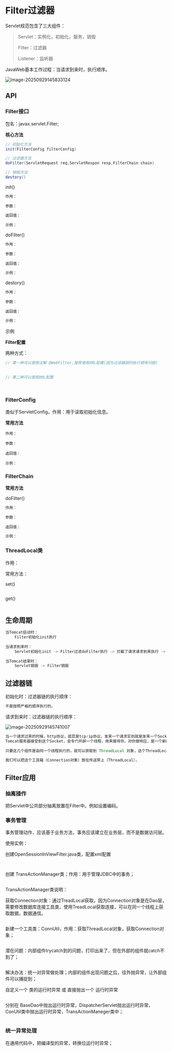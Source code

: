 # Filter过滤器

Servlet规范包含了三大组件：

> Servlet：实例化，初始化，服务，销毁
>
> Filter：过滤器
>
> Listener：监听器

JavaWeb基本工作过程：当请求到来时，执行顺序。

![image-20250929145833124](https://2216847528.oss-cn-beijing.aliyuncs.com/asset/image-20250929145833124.png)



## API

### Filter接口

包名：javax.servlet.Filter;

**核心方法**

```java
// 初始化方法
init(FilterConfig filterConfig)

// 过滤器方法    
doFilter(ServletRequest req,ServletRespon resp,FilterChain chain)

// 销毁方法
destory()
```

init()

```java
作用：
    
参数：
    
返回值：
    
示例：
```

doFilter()

```java
作用：
    
参数：
    
返回值：
    
示例：
```

destory()

```java
作用：
    
参数：
    
返回值：
    
示例：
```

示例

**Filter配置**

两种方式：

```java
// 第一种可以使用注解 @WebFilter,推荐使用XML配置(因为过滤器链的执行顺序问题)
    
    
// 第二种可以使用XML配置
    
    
```



### FilterConfig

类似于ServletConfig，作用：用于读取初始化信息。

**常用方法**

```
作用：
    
参数：
    
返回值：
    
示例：
```



### FilterChain

**常用方法**

doFilter()

```java
作用：
    
参数：
    
返回值：
    
示例：
```

### ThreadLocal类

作用：

常用方法：

set()

```java

```

get()

```java

```



## 生命周期

```java
当Tomcat启动时：
    Filter初始化init执行
    
当请求到来时：
    Servlet初始化init -> Filter过滤doFilter执行 -> 拦截了请求请求到来执行 -> 放行 -> servlet服务执行Service方法 -> 响应到来时执行
    
当Tomcat结束时：
    Servlet销毁 -> Filter销毁
```

## 过滤器链

初始化时：过滤器链的执行顺序：

```java
不是按照严格的顺序执行的。
```

请求到来时：过滤器链的执行顺序：

![image-20250929145741007](https://2216847528.oss-cn-beijing.aliyuncs.com/asset/image-20250929145741007.png)

```java
当一个请求过来的时候，http协议，底层是tcp/ip协议，发来一个请求实则就是发来一个Socket；
Tomcat服务器接受到这个Socket，会专门开辟一个线程，用来接待你，对你做响应，是一个新的线程，所以后续的组件都是由这一个线程调用执行的。
    
只要这几个组件是由同一个线程执行的，就可以获取到 ThreadLocal 对象，这个ThreadLocal（传送带上带有属性也就是工具）可以被同一个线程上的组件获取到。
    
我们可以把这个工具箱（Connection对象）放在传送带上（ThreadLocal），
```



## Filter应用

### 抽离操作

把Servlet中公共部分抽离放置在Filter中。例如设置编码。

### 事务管理

事务管理动作，应该基于业务方法，事务应该建立在业务层，而不是数据访问层。

使用实例：

创建OpenSessionInViewFilter.java类，配置xml配置

```java

```

```xml

```

创建 TransActionManager类；作用：用于管理JDBC中的事务；

```java

```

TransActionManager类说明：

获取Connection对象：通过TreadLocal获取，因为Connection对象是在Dao层，需要修改数据库连接工具类，使用TreadLocal获取连接，可以在同一个线程上获取数据，数据通信。

```java

```

新建一个工具类：ConnUtil，作用：获取ThreadLocal对象，获取Connection对象；

```java

```

潜在问题：内部组件trycatch到的问题，打印出来了，但在外部的组件就catch不到了；

```java

```

解决办法：统一对异常做处理；内部的组件出现问题之后，往外抛异常，让外部组件可以捕捉到；

自定义一个 类的运行时异常 或 直接抛出一个 运行时异常

```java

```

分别在 BaseDao中抛出运行时异常，DispatcherServlet抛出运行时异常，ConUtil类中抛出运行时异常，TransActionManeger类中；

```

```

### 统一异常处理

在通用代码中，把编译型的异常，转换位运行时异常；